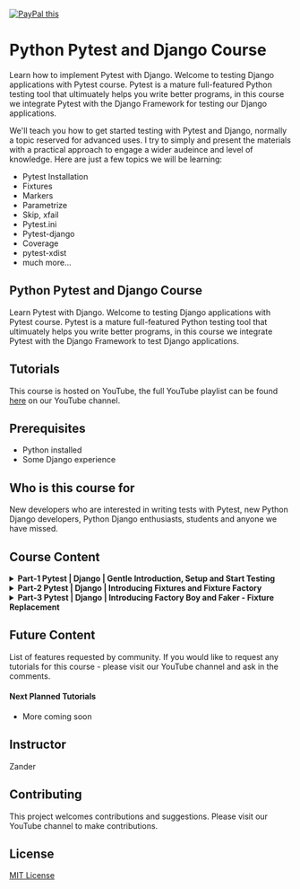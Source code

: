 <a href="https://www.paypal.com/donate?hosted_button_id=W55GVT4UPXPYE" 
target="_blank">
<img src="https://www.paypalobjects.com/en_US/GB/i/btn/btn_donateCC_LG.gif" alt="PayPal this" 
title="PayPal – The safer, easier way to pay online!" border="0" />
</a>

# Python Pytest and Django Course
Learn how to implement Pytest with Django. Welcome to testing Django applications with Pytest course. Pytest is a mature full-featured Python testing tool that ultimuately helps you write better programs, in this course we integrate Pytest with the Django Framework for testing our Django applications.

We'll teach you how to get started testing with Pytest and Django, normally a topic reserved for advanced uses. I try to simply and present the materials with a practical approach to engage a wider audeince and level of knowledge. Here are just a few topics we will be learning:

* Pytest Installation
* Fixtures
* Markers
* Parametrize
* Skip, xfail
* Pytest.ini
* Pytest-django
* Coverage
* pytest-xdist
* much more...

## Python Pytest and Django Course
Learn Pytest with Django. Welcome to testing Django applications with Pytest course. Pytest is a mature full-featured Python testing tool that ultimuately helps you write better programs, in this course we integrate Pytest with the Django Framework to test Django applications.


## Tutorials
This course is hosted on YouTube, the full YouTube playlist can be found [here](https://youtube.com/playlist?list=PLOLrQ9Pn6caw3ilqDR8_qezp76QuEOlHY) on our YouTube channel.

## Prerequisites
* Python installed
* Some Django experience

## Who is this course for
New developers who are interested in writing tests with Pytest, new Python Django developers, Python Django enthusiasts, students and anyone we have missed.

## Course Content

<details>
<summary><b>Part-1 Pytest | Django | Gentle Introduction, Setup and Start Testing</b>
</summary>
<br>
Pytest is a popular python test automation framework. Here we look at getting started with Pytest and Django. In this tutorial we Start a new Django project then Setup Django-Pytest. At this point we take a look at some simple examples covering topics such as Assert Statements, Running tests
Testing outcomes and Report options. We also take a look at Pytest Marks and look at how to utilise Coverage to identify where tests are needed in our application. 
<br><br>

* Link-to-Tutorial https://youtu.be/LYX6nlECcro

</details>

<details>
<summary><b>Part-2 Pytest | Django | Introducing Fixtures and Fixture Factory</b>
</summary>
<br>
Pytest is a popular python test automation framework. Here we look at getting started with Pytest fixtures with Python Django. In this tutorial we continue to explore Pytest, specifically focusing Pytest fixtures. We build a range of different simple examples using Fixtures, moving to using fixtures external to our test files. The final stage, we build an example of factory as a fixture and showcase the flexibility that if offers in our testing. 
<br><br>

* Link to Tutorial https://youtu.be/s8iPADSichU

</details>

<details>
<summary><b>Part-3 Pytest | Django | Introducing Factory Boy and Faker - Fixture Replacement</b>
</summary>
<br>
Pytest is a popular python test automation framework. Here we look at replacing Pytest fixtures with Factory Boy in a Python Django project. Factory Boy as a fixtures replacement tool, it aims to replace static, hard to maintain fixtures with easy-to-use factories for complex objects. In this tutorial we intergrade Factory boy into our small app and take a look at some of the more common features.
<br><br>

* Link to Tutorial https://youtu.be/qrvqNdCDKjM

</details>

## Future Content
List of features requested by community. If you would like to request any tutorials for this course - please visit our YouTube channel and ask in the comments.

#### Next Planned Tutorials
+ More coming soon

## Instructor
Zander

## Contributing
This project welcomes contributions and suggestions. Please visit our YouTube channel to make contributions.

## License
[MIT License](LICENSE)
